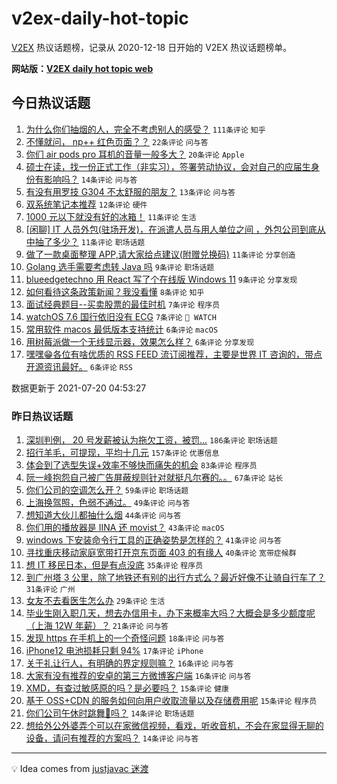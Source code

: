 # v2ex-daily-hot-topic

[V2EX](https://www.v2ex.com/) 热议话题榜，记录从 2020-12-18 日开始的 V2EX 热议话题榜单。

**网站版：[V2EX daily hot topic web](https://boojack.github.io/v2ex-daily-hot-topic-web/)**

## 今日热议话题

<!-- TODAY BEGIN -->

1. [为什么你们抽烟的人，完全不考虑别人的感受？](https://www.v2ex.com/t/790518) `111条评论` `知乎`
1. [不懂就问， np++ 红色页面？？](https://www.v2ex.com/t/790544) `22条评论` `问与答`
1. [你们 air pods pro 耳机的音量一般多大？](https://www.v2ex.com/t/790504) `20条评论` `Apple`
1. [硕士在读，找一份正式工作（非实习），签署劳动协议，会对自己的应届生身份有影响吗？](https://www.v2ex.com/t/790554) `14条评论` `问与答`
1. [有没有用罗技 G304 不太舒服的朋友？](https://www.v2ex.com/t/790551) `13条评论` `问与答`
1. [双系统笔记本推荐](https://www.v2ex.com/t/790561) `12条评论` `硬件`
1. [1000 元以下就没有好的冰箱！](https://www.v2ex.com/t/790569) `11条评论` `生活`
1. [[闲聊] IT 人员外包(驻场开发)，在派遣人员与用人单位之间 ，外包公司到底从中抽了多少？](https://www.v2ex.com/t/790563) `11条评论` `职场话题`
1. [做了一款桌面整理 APP,请大家给点建议(附赠兑换码)](https://www.v2ex.com/t/790540) `11条评论` `分享创造`
1. [Golang 选手需要考虑转 Java 吗](https://www.v2ex.com/t/790527) `9条评论` `职场话题`
1. [blueedgetechno 用 React 写了个在线版 Windows 11](https://www.v2ex.com/t/790500) `9条评论` `分享发现`
1. [如何看待这条政策新闻？我没看懂](https://www.v2ex.com/t/790507) `8条评论` `知乎`
1. [面试经典题目--买卖股票的最佳时机](https://www.v2ex.com/t/790522) `7条评论` `程序员`
1. [watchOS 7.6 国行依旧没有 ECG](https://www.v2ex.com/t/790514) `7条评论` ` WATCH`
1. [常用软件 macos 最低版本支持统计](https://www.v2ex.com/t/790558) `6条评论` `macOS`
1. [用树莓派做一个无线显示器，效果怎么样？](https://www.v2ex.com/t/790531) `6条评论` `分享发现`
1. [嘿嘿😁各位有啥优质的 RSS FEED 流订阅推荐，主要是世界 IT 咨询的，带点开源资讯最好。](https://www.v2ex.com/t/790508) `6条评论` `RSS`

数据更新于 2021-07-20 04:53:27

<!-- TODAY END -->

### 昨日热议话题

<!-- YESTERDAY BEGIN -->

1. [深圳判例， 20 号发薪被认为拖欠工资，被罚...](https://www.v2ex.com/t/790299) `186条评论` `职场话题`
1. [招行羊毛，可提现，平均十几元](https://www.v2ex.com/t/790417) `157条评论` `优惠信息`
1. [体会到了选型失误+效率不够快而痛失的机会](https://www.v2ex.com/t/790304) `83条评论` `程序员`
1. [阮一峰抱怨自己被广告屏蔽规则针对就挺凡尔赛的。。](https://www.v2ex.com/t/790313) `67条评论` `站长`
1. [你们公司的空调怎么开？](https://www.v2ex.com/t/790284) `59条评论` `职场话题`
1. [上海换驾照，色弱不通过。](https://www.v2ex.com/t/790428) `49条评论` `问与答`
1. [想知道大伙儿都抽什么烟](https://www.v2ex.com/t/790408) `44条评论` `问与答`
1. [你们用的播放器是 IINA 还 movist？](https://www.v2ex.com/t/790444) `43条评论` `macOS`
1. [windows 下安装命令行工具的正确姿势是怎样的？](https://www.v2ex.com/t/790320) `41条评论` `问与答`
1. [寻找重庆移动家庭宽带打开京东页面 403 的有缘人](https://www.v2ex.com/t/790297) `40条评论` `宽带症候群`
1. [想 IT 移民日本，但是有点没底](https://www.v2ex.com/t/790483) `35条评论` `程序员`
1. [到广州塔 3 公里，除了地铁还有别的出行方式么？最近好像不让骑自行车了？](https://www.v2ex.com/t/790295) `31条评论` `广州`
1. [女友不去看医生怎么办](https://www.v2ex.com/t/790476) `29条评论` `生活`
1. [毕业生刚入职几天，想去办信用卡，办下来概率大吗？大概会是多少额度呢（上海 12W 年薪）？](https://www.v2ex.com/t/790458) `21条评论` `问与答`
1. [发现 https 在手机上的一个奇怪问题](https://www.v2ex.com/t/790395) `18条评论` `问与答`
1. [iPhone12 电池损耗只剩 94%](https://www.v2ex.com/t/790447) `17条评论` `iPhone`
1. [关于礼让行人，有明确的界定规则嘛？](https://www.v2ex.com/t/790448) `16条评论` `问与答`
1. [大家有没有推荐的安卓的第三方微博客户端](https://www.v2ex.com/t/790413) `16条评论` `问与答`
1. [XMD，有查过敏感原的吗？是必要吗？](https://www.v2ex.com/t/790455) `15条评论` `健康`
1. [基于 OSS+CDN 的服务如何向用户收取流量以及存储费用呢](https://www.v2ex.com/t/790318) `15条评论` `程序员`
1. [你们公司午休时跳舞👯吗？](https://www.v2ex.com/t/790482) `14条评论` `职场话题`
1. [想给外公外婆弄个可以在家微信视频，看戏，听收音机，不会在家显得无聊的设备，请问有推荐的方案吗？](https://www.v2ex.com/t/790429) `14条评论` `问与答`

<!-- YESTERDAY END -->

---

💡 Idea comes from [justjavac 迷渡](https://github.com/justjavac/)
